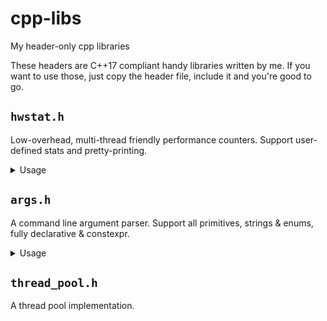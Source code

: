 # cpp-libs
My header-only cpp libraries

These headers are C++17 compliant handy libraries written by me. If you want to use those, just copy the header file, include it and you're good to go.

## `hwstat.h`

Low-overhead, multi-thread friendly performance counters. Support user-defined stats and pretty-printing.

<details>
<summary>Usage</summary>

```cpp
// define a counter
COUNTER(fooCounter)
COUNTER(barCounter, "description for bar counter")

// define a timer
TIMER(fooTimer)
TIMER(barTimer, "description for bar timer")

// custom user stats takes a function(typically lambda) so that you can include your own stats.
STAT(myRate, []() {
 auto num = fooTimer.stat().cycles;
 auto den = num + barTimer.stat().cycles;
 return std::to_string(double(num) / den);
})

void doTimeConsumingStuff() {
  std::this_thread::sleep_for(std::chrono_milliseconds(10));
}

void doMisc() {
  /* do nothing */
}

int main(void) {
  // updating counters
  fooCounter++;
  barCounter += 2;

  // time a code block with ScopedTimer
  {
    hwstat::ScopedTimer st(fooTimer);
    doTimeConsumingStuff();
  }

  // it's thread safe
  std::thread t([]() {
    hwstat::ScopedTimer st(fooTimer);
    doTimeConsumingStuff();
  });

  // or use a stopwatch
  Stopwatch sw(fooTimer);
  doTimeConsumingStuff();
  sw.pause();
  doMisc();
  sw.resume();
  doTimeConsumingStuff();
  sw.stop();

  t.join();

  // print stats
  hwstat::print_counter_stats();
  hwstat::print_timer_stats();
  hwstat::print_user_stats();
  // or use hwstat::print_stats() to print all stats

  return 0;
}
```
</details>

## `args.h`

A command line argument parser. Support all primitives, strings & enums, fully declarative & constexpr.

<details>
<summary>Usage</summary>

```cpp

enum class TestType {
  Seq,
  Rnd,
};

struct Config {
  TestType test_type;
  unsigned thread_cnt;
  size_t blk_sz;
  size_t mem_sz;
  int test_cnt;
} conf;

static arg::Parser parser{
    arg::EnumArg<TestType>('t', conf.test_type, "type", TestType::Seq,
                           "type of test"),
    arg::UIntArg('j', conf.thread_cnt, "thread-cnt", 1, "number of threads"),
    arg::SizeArg('s', conf.mem_sz, "memory-size", 1UL * GB,
                 "total memory size"),
    arg::SizeArg('b', conf.blk_sz, "block-size", 256UL, "block size, 64B ~ 16K, power of 2"),
    arg::IntArg('c', conf.test_cnt, "test-count", 50,
                "total number of cycles to run"),
};

int main(int argc, const char *argv[]) {
  try {
    parser.parse(argc, argv);
    parser.printAll(std::cout);
  } catch (std::exception &e) {
    std::cerr << e.what() << std::endl;
    parser.usage(std::cerr, argv[0]);
    exit(EXIT_FAILURE);
  }

  // ...run your program
  return 0;
}

```

Example output:
```bash
$ ./example -h
Usage: ./example
  -t(--type) [default = Seq]
        type of test
  -j(--thread-cnt) [default = 1]
        number of threads
  -s(--memory-size) [default = 1GB]
        total memory size
  -b(--block-size) [default = 256B]
        block size, 64B ~ 16K, power of 2
  -c(--test-count) [default = 50]
        total number of cycles to run
  -h(--help)
        print this help message
```
```bash
$ ./example -t rnd -c 10 -b 2K
values:
  -t(--type)    Rnd
  -j(--thread-cnt)      4
  -s(--memory-size)     1GB
  -b(--block-size)      2KB
  -c(--test-count)      10
```
</details>

## `thread_pool.h`

A thread pool implementation.
